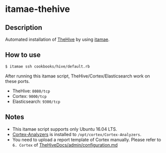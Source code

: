 # itamae-thehive

## Description

Automated installation of [TheHive](https://github.com/TheHive-Project/TheHive) by using [itamae](https://github.com/itamae-kitchen/itamae).

## How to use

```bash
$ itamae ssh cookbooks/hive/default.rb
```

After running this itamae script, TheHive/Cortex/Elasticsearch work on these ports.

- TheHive: `8080/tcp`
- Cortex: `9000/tcp`
- Elasticsearch: `9300/tcp`

## Notes

- This itamae script supports only Ubuntu 16.04 LTS.
- [Cortex-Analyzers](https://github.com/TheHive-Project/Cortex-Analyzers) is installed to `/opt/cortex/Cortex-Analyzers`.
- You need to upload a report template of Cortex manually. Please refer to `6. Cortex` of [TheHiveDocs/admin/configuration.md](https://github.com/TheHive-Project/TheHiveDocs/blob/master/admin/configuration.md#6-cortex)
